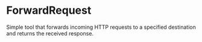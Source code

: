 # ForwardRequest
Simple tool that forwards incoming HTTP requests to a specified destination and returns the received response. 
